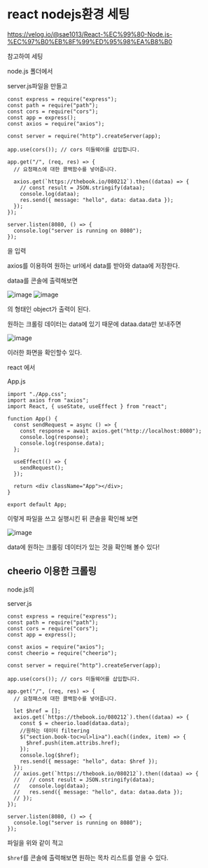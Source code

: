 # react nodejs환경 세팅

https://velog.io/@sae1013/React-%EC%99%80-Node.js-%EC%97%B0%EB%8F%99%ED%95%98%EA%B8%B0

참고하여 세팅



node.js 폴더에서

server.js파일을 만들고

```
const express = require("express");
const path = require("path");
const cors = require("cors");
const app = express();
const axios = require("axios");

const server = require("http").createServer(app);

app.use(cors()); // cors 미들웨어를 삽입합니다.

app.get("/", (req, res) => {
  // 요청패스에 대한 콜백함수를 넣어줍니다.

  axios.get(`https://thebook.io/080212`).then((dataa) => {
    // const result = JSON.stringify(dataa);
    console.log(dataa);
    res.send({ message: "hello", data: dataa.data });
  });
});

server.listen(8080, () => {
  console.log("server is running on 8080");
});

```

을 입력 

axios를 이용하여 원하는 url에서 data를 받아와 dataa에 저장한다. 

dataa를 콘솔에 출력해보면

![image](https://user-images.githubusercontent.com/49177223/157257102-a75fabd0-89ad-4fda-ad31-84ff682dd8fa.png)
![image](https://user-images.githubusercontent.com/49177223/157257124-393a9110-6565-4973-a9dd-060390cbf0eb.png)

의 형태인 object가 출력이 된다. 

원하는 크롤링 데이터는 data에 있기 때문에 dataa.data만 보내주면 



![image](https://user-images.githubusercontent.com/49177223/157257338-c5eb5285-fed6-4de6-aaec-aa93a025defb.png)

이러한 화면을 확인할수 있다. 



react 에서

App.js

```
import "./App.css";
import axios from "axios";
import React, { useState, useEffect } from "react";

function App() {
  const sendRequest = async () => {
    const response = await axios.get("http://localhost:8080");
    console.log(response);
    console.log(response.data);
  };

  useEffect(() => {
    sendRequest();
  });

  return <div className="App"></div>;
}

export default App;

```

이렇게 파일을 쓰고 실행시킨 뒤 콘솔을 확인해 보면

![image](https://user-images.githubusercontent.com/49177223/157259732-0fb30140-a743-48f2-a338-7bfe329a0dbb.png)

data에 원하는 크롤링 데이터가 있는 것을 확인해 볼수 있다!



## cheerio 이용한 크롤링

node.js의

server.js

```
const express = require("express");
const path = require("path");
const cors = require("cors");
const app = express();

const axios = require("axios");
const cheerio = require("cheerio");

const server = require("http").createServer(app);

app.use(cors()); // cors 미들웨어를 삽입합니다.

app.get("/", (req, res) => {
  // 요청패스에 대한 콜백함수를 넣어줍니다.

  let $href = [];
  axios.get(`https://thebook.io/080212`).then((dataa) => {
    const $ = cheerio.load(dataa.data);
    //원하는 데이터 filtering
    $("section.book-toc>ul>li>a").each((index, item) => {
      $href.push(item.attribs.href);
    });
    console.log($href);
    res.send({ message: "hello", data: $href });
  });
  // axios.get(`https://thebook.io/080212`).then((dataa) => {
  //   // const result = JSON.stringify(dataa);
  //   console.log(dataa);
  //   res.send({ message: "hello", data: dataa.data });
  // });
});

server.listen(8080, () => {
  console.log("server is running on 8080");
});

```

파일을 위와 같이 적고 

`$href`를 콘솔에 출력해보면 원하는 목차 리스트를 얻을 수 있다. 

